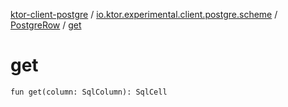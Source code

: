 [ktor-client-postgre](../../index.md) / [io.ktor.experimental.client.postgre.scheme](../index.md) / [PostgreRow](index.md) / [get](./get.md)

# get

`fun get(column: SqlColumn): SqlCell`